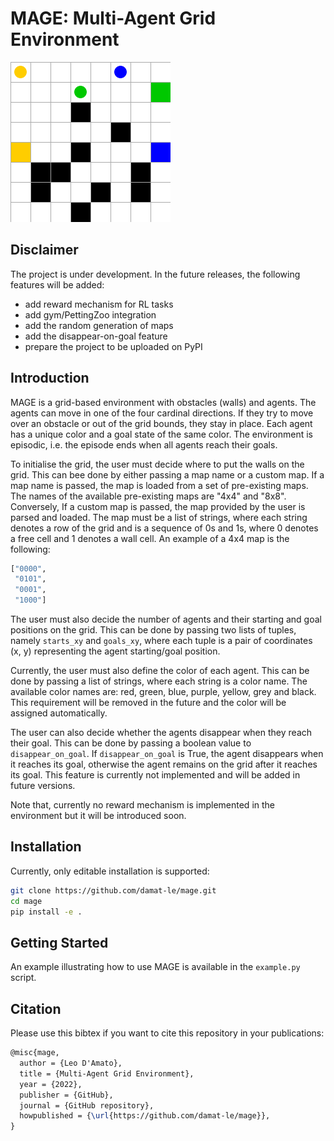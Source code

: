 # MAGE: Multi-Agent Grid Environment

![](img/movie.gif)

## Disclaimer

The project is under development. In the future releases, the following features will be added:

- add reward mechanism for RL tasks
- add gym/PettingZoo integration
- add the random generation of maps
- add the disappear-on-goal feature
- prepare the project to be uploaded on PyPI

## Introduction

MAGE is a grid-based environment with obstacles (walls) and agents. The agents can move in one of the four cardinal directions. If they try to move over an obstacle or out of the grid bounds, they stay in place. Each agent has a unique color and a goal state of the same color. The environment is episodic, i.e. the episode ends when all agents reach their goals.

To initialise the grid, the user must decide where to put the walls on the grid. This can bee done by either passing a map name or a custom map. If a map name is passed, the map is loaded from a set of pre-existing maps. The names of the available pre-existing maps are "4x4" and "8x8". Conversely, If a custom map is passed, the map provided by the user is parsed and loaded. The map must be a list of strings, where each string denotes a row of the grid and is a sequence of 0s and 1s, where 0 denotes a free cell and 1 denotes a wall cell. An example of a 4x4 map is the following:

```python
["0000", 
 "0101", 
 "0001", 
 "1000"]
``` 

The user must also decide the number of agents and their starting and goal positions on the grid. This can be done by passing two lists of tuples, namely `starts_xy` and `goals_xy`, where each tuple is a pair of coordinates (x, y) representing the agent starting/goal position. 

Currently, the user must also define the color of each agent. This can be done by passing a list of strings, where each string is a color name. The available color names are: red, green, blue, purple, yellow, grey and black. This requirement will be removed in the future and the color will be assigned automatically.

The user can also decide whether the agents disappear when they reach their goal. This can be done by passing a boolean value to `disappear_on_goal`. If `disappear_on_goal` is True, the agent disappears when it reaches its goal, otherwise the agent remains on the grid after it reaches its goal. This feature is currently not implemented and will be added in future versions.

Note that, currently no reward mechanism is implemented in the environment but it will be introduced soon.

## Installation

<!---
To install SimpleGrid, you can either use pip

```bash
pip install gym-simplemultigrid
```

or you can clone the repository and run an editable installation

```bash
git clone https://github.com/damat-le/gym-simplemultigrid.git
cd gym-simplemultigrid
pip install -e .
```
--->

Currently, only editable installation is supported:

```bash
git clone https://github.com/damat-le/mage.git
cd mage
pip install -e .
```

## Getting Started

An example illustrating how to use MAGE is available in the `example.py` script.

## Citation

Please use this bibtex if you want to cite this repository in your publications:

```tex
@misc{mage,
  author = {Leo D'Amato},
  title = {Multi-Agent Grid Environment},
  year = {2022},
  publisher = {GitHub},
  journal = {GitHub repository},
  howpublished = {\url{https://github.com/damat-le/mage}},
}
```

<!---
## Getting Started

Basic usage options:

```python
import gym 
import gym_simplegrid

# Load the default 8x8 map
env = gym.make('SimpleGrid-8x8-v0')

# Load the default 4x4 map
env = gym.make('SimpleGrid-4x4-v0')

# Load a random map
env = gym.make('SimpleGrid-v0')

# Load a custom map with multiple starting states
# At the beginning of each episode a new starting state will be sampled
my_desc = [
        "SEEEEEES",
        "EEESEEES",
        "WEEWEEEE",
        "EEEEEWEG",
    ]
env = gym.make('SimpleGrid-v0', desc=my_desc)

# Set custom rewards and introduce noise
# The agent will move in the intended direction with probability 1-p_noise
my_reward_map = {
        b'E': -1.0,
        b'S': -0.0,
        b'W': -5.0,
        b'G': 5.0,
    }
env = gym.make('SimpleGrid-8x8-v0', reward_map=my_reward_map, p_noise=.4)
```

Example with rendering:

```python
import gym 
import gym_simplegrid

env = gym.make('SimpleGrid-8x8-v0')
observation = env.reset()
T = 50
for _ in range(T):
    action = env.action_space.sample()
    env.render()
    observation, reward, done, info = env.step(action)
    if done:
        observation = env.reset()
env.close()
```
--->

